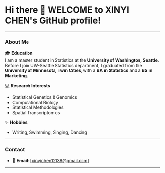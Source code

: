 
# Hi there 👋 WELCOME to XINYI CHEN's GitHub profile!

---

### About Me
🎓 **Education**  
I am a master student in Statistics at the **University of Washington, Seattle**. Before I join UW-Seattle Statistics department, I graduated from the **University of Minnesota, Twin Cities**, with a **BA in Statistics** and a **BS in Marketing**.

💻 **Research Interests**  
- Statistical Genetics & Genomics  
- Computational Biology  
- Statistical Methodologies  
- Spatial Transcriptomics  

✨ **Hobbies**  
- Writing, Swimming, Singing, Dancing  

---

### Contact
- 📧 **Email**: [xinyichen12138@gmail.com]  

---

